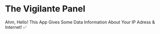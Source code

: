 # The Vigilante Panel
Ahm, Hello! This App Gives Some Data Information About Your IP Adress &amp; Internet! ✅
